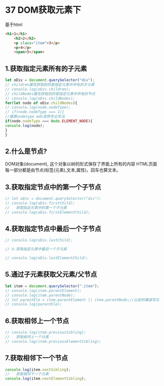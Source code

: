# 37 DOM获取元素下
基于html
```html
<h1>1</h1>
    <h2>2</h2>
    <p class="item">3</p>
    <p>4</p>
    <span>5</span>
```

## 1.获取指定元素所有的子元素

```javascript
let oDiv = document.querySelector("div");
// children属性获取到的是指定元素中所有的子元素
// console.log(oDiv.children);
// childNodes属性获取到的是指定元素中所有的节点
// console.log(oDiv.childNodes);
for(let node of oDiv.childNodes){
// console.log(node.nodeType);
// if(node.nodeType === 1){
//搜索nodetype mdn官网专业写法
if(node.nodeType === Node.ELEMENT_NODE){
console.log(node);
}
}
```



## 2.什么是节点?

DOM对象(document), 这个对象以树的形式保存了界面上所有的内容
HTML页面每一部分都是由节点(标签(元素),文本,属性)，回车也算文本。


## 3.获取指定节点中的第一个子节点
```javascript
// let oDiv = document.querySelector("div");
// console.log(oDiv.firstChild);
//   获取指定元素中的第一个子元素
// console.log(oDiv.firstElementChild);
```
## 4.获取指定节点中最后一个子节点
```javascript
// console.log(oDiv.lastChild);

// 4.获取指定元素中最后一个子元素

// console.log(oDiv.lastElementChild);
```
## 5.通过子元素获取父元素/父节点
```javascript
let item = document.querySelector(".item");
// console.log(item.parentElement);
// console.log(item.parentNode);
// let parentEle = item.parentElement || item.parentNode;//以前的兼容写法，现在没必要了
// console.log(parentEle);
```
## 6.获取相邻上一个节点
```javascript
// console.log(item.previousSibling);
//   获取相邻上一个元素
// console.log(item.previousElementSibling);
```
## 7.获取相邻下一个节点
```javascript
console.log(item.nextSibling);
//   获取相邻下一个元素
console.log(item.nextElementSibling);
```

